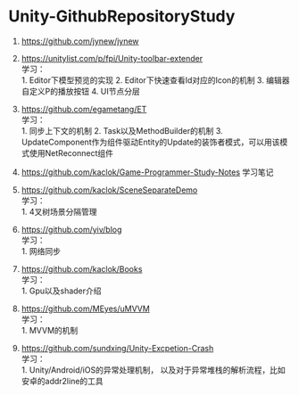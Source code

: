 # Unity-GithubRepositoryStudy

1. https://github.com/jynew/jynew    
2. https://unitylist.com/p/fpi/Unity-toolbar-extender                  
    学习：             
        1. Editor下模型预览的实现
        2. Editor下快速查看Id对应的Icon的机制
        3. 编辑器自定义P的播放按钮
        4. UI节点分层



2. https://github.com/egametang/ET              
    学习：             
        1. 同步上下文的机制
        2. Task以及MethodBuilder的机制
        3. UpdateComponent作为组件驱动Entity的Update的装饰者模式，可以用该模式使用NetReconnect组件

3. https://github.com/kaclok/Game-Programmer-Study-Notes  学习笔记
4. https://github.com/kaclok/SceneSeparateDemo                   
    学习：             
        1. 4叉树场景分隔管理            
5. https://github.com/yiv/blog                         
    学习：             
        1. 网络同步                 
6. https://github.com/kaclok/Books                         
    学习：             
        1. Gpu以及shader介绍        
7. https://github.com/MEyes/uMVVM                       
    学习：                 
        1. MVVM的机制          

8. https://github.com/sundxing/Unity-Excpetion-Crash            
    学习：             
        1. Unity/Android/iOS的异常处理机制， 以及对于异常堆栈的解析流程，比如安卓的addr2line的工具
